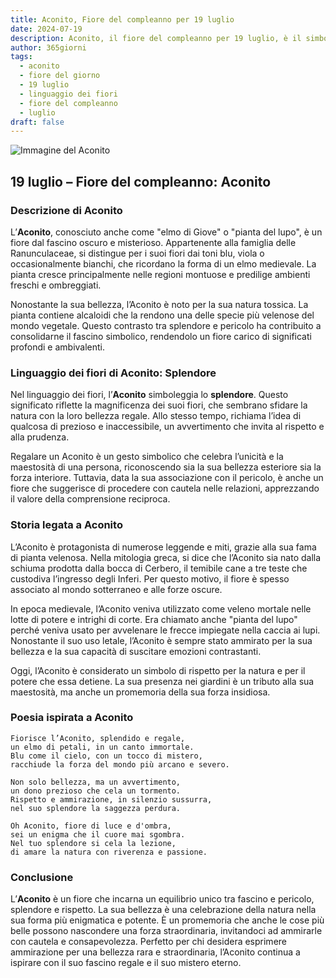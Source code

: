 ```yaml
---
title: Aconito, Fiore del compleanno per 19 luglio
date: 2024-07-19
description: Aconito, il fiore del compleanno per 19 luglio, è il simbolo di Splendore. Scopri il suo significato unico, le storie affascinanti e la poesia che celebra la sua bellezza.
author: 365giorni
tags:
  - aconito
  - fiore del giorno
  - 19 luglio
  - linguaggio dei fiori
  - fiore del compleanno
  - luglio
draft: false
---
```


![Immagine del Aconito](https://cdn.pixabay.com/photo/2020/06/20/19/50/aconite-5322278_1280.jpg)

## 19 luglio – Fiore del compleanno: Aconito

### Descrizione di Aconito

L’**Aconito**, conosciuto anche come "elmo di Giove" o "pianta del lupo", è un fiore dal fascino oscuro e misterioso. Appartenente alla famiglia delle Ranunculaceae, si distingue per i suoi fiori dai toni blu, viola o occasionalmente bianchi, che ricordano la forma di un elmo medievale. La pianta cresce principalmente nelle regioni montuose e predilige ambienti freschi e ombreggiati.

Nonostante la sua bellezza, l’Aconito è noto per la sua natura tossica. La pianta contiene alcaloidi che la rendono una delle specie più velenose del mondo vegetale. Questo contrasto tra splendore e pericolo ha contribuito a consolidarne il fascino simbolico, rendendolo un fiore carico di significati profondi e ambivalenti.

### Linguaggio dei fiori di Aconito: Splendore

Nel linguaggio dei fiori, l’**Aconito** simboleggia lo **splendore**. Questo significato riflette la magnificenza dei suoi fiori, che sembrano sfidare la natura con la loro bellezza regale. Allo stesso tempo, richiama l’idea di qualcosa di prezioso e inaccessibile, un avvertimento che invita al rispetto e alla prudenza.

Regalare un Aconito è un gesto simbolico che celebra l’unicità e la maestosità di una persona, riconoscendo sia la sua bellezza esteriore sia la forza interiore. Tuttavia, data la sua associazione con il pericolo, è anche un fiore che suggerisce di procedere con cautela nelle relazioni, apprezzando il valore della comprensione reciproca.

### Storia legata a Aconito

L’Aconito è protagonista di numerose leggende e miti, grazie alla sua fama di pianta velenosa. Nella mitologia greca, si dice che l’Aconito sia nato dalla schiuma prodotta dalla bocca di Cerbero, il temibile cane a tre teste che custodiva l’ingresso degli Inferi. Per questo motivo, il fiore è spesso associato al mondo sotterraneo e alle forze oscure.

In epoca medievale, l’Aconito veniva utilizzato come veleno mortale nelle lotte di potere e intrighi di corte. Era chiamato anche "pianta del lupo" perché veniva usato per avvelenare le frecce impiegate nella caccia ai lupi. Nonostante il suo uso letale, l’Aconito è sempre stato ammirato per la sua bellezza e la sua capacità di suscitare emozioni contrastanti.

Oggi, l’Aconito è considerato un simbolo di rispetto per la natura e per il potere che essa detiene. La sua presenza nei giardini è un tributo alla sua maestosità, ma anche un promemoria della sua forza insidiosa.

### Poesia ispirata a Aconito

```
Fiorisce l’Aconito, splendido e regale,  
un elmo di petali, in un canto immortale.  
Blu come il cielo, con un tocco di mistero,  
racchiude la forza del mondo più arcano e severo.  

Non solo bellezza, ma un avvertimento,  
un dono prezioso che cela un tormento.  
Rispetto e ammirazione, in silenzio sussurra,  
nel suo splendore la saggezza perdura.  

Oh Aconito, fiore di luce e d'ombra,  
sei un enigma che il cuore mai sgombra.  
Nel tuo splendore si cela la lezione,  
di amare la natura con riverenza e passione.
```

### Conclusione

L’**Aconito** è un fiore che incarna un equilibrio unico tra fascino e pericolo, splendore e rispetto. La sua bellezza è una celebrazione della natura nella sua forma più enigmatica e potente. È un promemoria che anche le cose più belle possono nascondere una forza straordinaria, invitandoci ad ammirarle con cautela e consapevolezza. Perfetto per chi desidera esprimere ammirazione per una bellezza rara e straordinaria, l’Aconito continua a ispirare con il suo fascino regale e il suo mistero eterno.